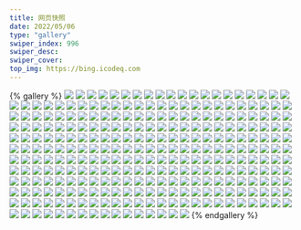 ```yaml
---
title: 网页快照
date: 2022/05/06 
type: "gallery" 
swiper_index: 996
swiper_desc: 
swiper_cover: 
top_img: https://bing.icodeq.com 
---
```


{% gallery %}
![](https://alist.learnonly.xyz/d/!网页快照/read.learnonly.xyz/2022-10-21_19-14-48.png)
![](https://alist.learnonly.xyz/d/!网页快照/read.learnonly.xyz/2022-10-20_19-20-25.png)
![](https://alist.learnonly.xyz/d/!网页快照/read.learnonly.xyz/2022-10-19_16-07-57.png)
![](https://alist.learnonly.xyz/d/!网页快照/read.learnonly.xyz/2022-10-20_13-48-21.png)
![](https://alist.learnonly.xyz/d/!网页快照/read.learnonly.xyz/2022-10-21_22-01-01.png)
![](https://alist.learnonly.xyz/d/!网页快照/read.learnonly.xyz/2022-10-19_07-35-01.png)
![](https://alist.learnonly.xyz/d/!网页快照/read.learnonly.xyz/2022-10-20_16-07-07.png)
![](https://alist.learnonly.xyz/d/!网页快照/read.learnonly.xyz/2022-10-21_07-20-45.png)
![](https://alist.learnonly.xyz/d/!网页快照/read.learnonly.xyz/2022-10-20_07-20-03.png)
![](https://alist.learnonly.xyz/d/!网页快照/read.learnonly.xyz/2022-10-21_10-04-57.png)
![](https://alist.learnonly.xyz/d/!网页快照/read.learnonly.xyz/2022-10-19_03-33-23.png)
![](https://alist.learnonly.xyz/d/!网页快照/read.learnonly.xyz/2022-10-21_04-56-33.png)
![](https://alist.learnonly.xyz/d/!网页快照/read.learnonly.xyz/2022-10-20_22-01-05.png)
![](https://alist.learnonly.xyz/d/!网页快照/read.learnonly.xyz/2022-10-19_22-03-34.png)
![](https://alist.learnonly.xyz/d/!网页快照/read.learnonly.xyz/2022-10-19_10-05-15.png)
![](https://alist.learnonly.xyz/d/!网页快照/read.learnonly.xyz/2022-10-20_04-54-01.png)
![](https://alist.learnonly.xyz/d/!网页快照/read.learnonly.xyz/2022-10-21_02-58-40.png)
![](https://alist.learnonly.xyz/d/!网页快照/read.learnonly.xyz/2022-10-21_13-48-30.png)
![](https://alist.learnonly.xyz/d/!网页快照/read.learnonly.xyz/2022-10-20_03-28-38.png)
![](https://alist.learnonly.xyz/d/!网页快照/read.learnonly.xyz/2022-10-19_13-46-44.png)
![](https://alist.learnonly.xyz/d/!网页快照/read.learnonly.xyz/2022-10-19_19-20-22.png)
![](https://alist.learnonly.xyz/d/!网页快照/read.learnonly.xyz/2022-10-21_16-14-53.png)
![](https://alist.learnonly.xyz/d/!网页快照/img.pighog.repl.co/2022-10-20_21-58-38.png)
![](https://alist.learnonly.xyz/d/!网页快照/img.pighog.repl.co/2022-10-19_16-04-57.png)
![](https://alist.learnonly.xyz/d/!网页快照/img.pighog.repl.co/2022-10-20_13-46-13.png)
![](https://alist.learnonly.xyz/d/!网页快照/img.pighog.repl.co/2022-10-21_19-11-59.png)
![](https://alist.learnonly.xyz/d/!网页快照/img.pighog.repl.co/2022-10-20_16-04-32.png)
![](https://alist.learnonly.xyz/d/!网页快照/img.pighog.repl.co/2022-10-20_03-26-15.png)
![](https://alist.learnonly.xyz/d/!网页快照/img.pighog.repl.co/2022-10-19_03-30-26.png)
![](https://alist.learnonly.xyz/d/!网页快照/img.pighog.repl.co/2022-10-20_07-18-39.png)
![](https://alist.learnonly.xyz/d/!网页快照/img.pighog.repl.co/2022-10-21_13-45-36.png)
![](https://alist.learnonly.xyz/d/!网页快照/img.pighog.repl.co/2022-10-19_13-44-13.png)
![](https://alist.learnonly.xyz/d/!网页快照/img.pighog.repl.co/2022-10-20_04-51-54.png)
![](https://alist.learnonly.xyz/d/!网页快照/img.pighog.repl.co/2022-10-21_16-12-22.png)
![](https://alist.learnonly.xyz/d/!网页快照/img.pighog.repl.co/2022-10-19_10-04-07.png)
![](https://alist.learnonly.xyz/d/!网页快照/img.pighog.repl.co/2022-10-19_19-17-14.png)
![](https://alist.learnonly.xyz/d/!网页快照/img.pighog.repl.co/2022-10-20_19-18-12.png)
![](https://alist.learnonly.xyz/d/!网页快照/img.pighog.repl.co/2022-10-21_10-02-31.png)
![](https://alist.learnonly.xyz/d/!网页快照/img.pighog.repl.co/2022-10-21_21-58-00.png)
![](https://alist.learnonly.xyz/d/!网页快照/img.pighog.repl.co/2022-10-21_02-56-11.png)
![](https://alist.learnonly.xyz/d/!网页快照/img.pighog.repl.co/2022-10-21_07-18-51.png)
![](https://alist.learnonly.xyz/d/!网页快照/img.pighog.repl.co/2022-10-19_07-32-38.png)
![](https://alist.learnonly.xyz/d/!网页快照/img.pighog.repl.co/2022-10-21_04-55-36.png)
![](https://alist.learnonly.xyz/d/!网页快照/img.pighog.repl.co/2022-10-19_22-01-04.png)
![](https://alist.learnonly.xyz/d/!网页快照/blog.learnonly.xyz/2022-10-20_21-58-16.png)
![](https://alist.learnonly.xyz/d/!网页快照/blog.learnonly.xyz/2022-10-19_16-04-36.png)
![](https://alist.learnonly.xyz/d/!网页快照/blog.learnonly.xyz/2022-10-20_19-17-51.png)
![](https://alist.learnonly.xyz/d/!网页快照/blog.learnonly.xyz/2022-10-21_21-57-44.png)
![](https://alist.learnonly.xyz/d/!网页快照/blog.learnonly.xyz/2022-10-21_07-18-34.png)
![](https://alist.learnonly.xyz/d/!网页快照/blog.learnonly.xyz/2022-10-20_13-45-53.png)
![](https://alist.learnonly.xyz/d/!网页快照/blog.learnonly.xyz/2022-10-19_13-43-56.png)
![](https://alist.learnonly.xyz/d/!网页快照/blog.learnonly.xyz/2022-10-21_10-02-14.png)
![](https://alist.learnonly.xyz/d/!网页快照/blog.learnonly.xyz/2022-10-19_10-03-41.png)
![](https://alist.learnonly.xyz/d/!网页快照/blog.learnonly.xyz/2022-10-19_03-30-09.png)
![](https://alist.learnonly.xyz/d/!网页快照/blog.learnonly.xyz/2022-10-21_13-45-18.png)
![](https://alist.learnonly.xyz/d/!网页快照/blog.learnonly.xyz/2022-10-21_16-12-05.png)
![](https://alist.learnonly.xyz/d/!网页快照/blog.learnonly.xyz/2022-10-20_03-25-52.png)
![](https://alist.learnonly.xyz/d/!网页快照/blog.learnonly.xyz/2022-10-21_04-55-19.png)
![](https://alist.learnonly.xyz/d/!网页快照/blog.learnonly.xyz/2022-10-20_07-18-20.png)
![](https://alist.learnonly.xyz/d/!网页快照/blog.learnonly.xyz/2022-10-20_16-04-11.png)
![](https://alist.learnonly.xyz/d/!网页快照/blog.learnonly.xyz/2022-10-19_07-32-20.png)
![](https://alist.learnonly.xyz/d/!网页快照/blog.learnonly.xyz/2022-10-19_19-16-46.png)
![](https://alist.learnonly.xyz/d/!网页快照/blog.learnonly.xyz/2022-10-20_04-51-37.png)
![](https://alist.learnonly.xyz/d/!网页快照/blog.learnonly.xyz/2022-10-21_02-55-49.png)
![](https://alist.learnonly.xyz/d/!网页快照/blog.learnonly.xyz/2022-10-19_22-00-46.png)
![](https://alist.learnonly.xyz/d/!网页快照/blog.learnonly.xyz/2022-10-21_19-11-40.png)
![](https://alist.learnonly.xyz/d/!网页快照/pighog.vercel.app/2022-10-21_16-12-12.png)
![](https://alist.learnonly.xyz/d/!网页快照/pighog.vercel.app/2022-10-20_13-46-00.png)
![](https://alist.learnonly.xyz/d/!网页快照/pighog.vercel.app/2022-10-19_03-30-17.png)
![](https://alist.learnonly.xyz/d/!网页快照/pighog.vercel.app/2022-10-20_03-26-04.png)
![](https://alist.learnonly.xyz/d/!网页快照/pighog.vercel.app/2022-10-20_04-51-44.png)
![](https://alist.learnonly.xyz/d/!网页快照/pighog.vercel.app/2022-10-19_16-04-47.png)
![](https://alist.learnonly.xyz/d/!网页快照/pighog.vercel.app/2022-10-21_21-57-51.png)
![](https://alist.learnonly.xyz/d/!网页快照/pighog.vercel.app/2022-10-19_22-00-55.png)
![](https://alist.learnonly.xyz/d/!网页快照/pighog.vercel.app/2022-10-21_13-45-26.png)
![](https://alist.learnonly.xyz/d/!网页快照/pighog.vercel.app/2022-10-19_13-44-04.png)
![](https://alist.learnonly.xyz/d/!网页快照/pighog.vercel.app/2022-10-19_10-03-53.png)
![](https://alist.learnonly.xyz/d/!网页快照/pighog.vercel.app/2022-10-20_19-18-02.png)
![](https://alist.learnonly.xyz/d/!网页快照/pighog.vercel.app/2022-10-21_10-02-21.png)
![](https://alist.learnonly.xyz/d/!网页快照/pighog.vercel.app/2022-10-21_07-18-42.png)
![](https://alist.learnonly.xyz/d/!网页快照/pighog.vercel.app/2022-10-21_04-55-27.png)
![](https://alist.learnonly.xyz/d/!网页快照/pighog.vercel.app/2022-10-19_19-17-05.png)
![](https://alist.learnonly.xyz/d/!网页快照/pighog.vercel.app/2022-10-20_16-04-19.png)
![](https://alist.learnonly.xyz/d/!网页快照/pighog.vercel.app/2022-10-21_19-11-50.png)
![](https://alist.learnonly.xyz/d/!网页快照/pighog.vercel.app/2022-10-20_07-18-29.png)
![](https://alist.learnonly.xyz/d/!网页快照/pighog.vercel.app/2022-10-19_07-32-28.png)
![](https://alist.learnonly.xyz/d/!网页快照/pighog.vercel.app/2022-10-20_21-58-29.png)
![](https://alist.learnonly.xyz/d/!网页快照/pighog.vercel.app/2022-10-21_02-55-57.png)
![](https://alist.learnonly.xyz/d/!网页快照/alist.learnonly.xyz/2022-10-19_19-16-27.png)
![](https://alist.learnonly.xyz/d/!网页快照/alist.learnonly.xyz/2022-10-19_16-04-16.png)
![](https://alist.learnonly.xyz/d/!网页快照/alist.learnonly.xyz/2022-10-19_22-00-19.png)
![](https://alist.learnonly.xyz/d/!网页快照/alist.learnonly.xyz/2022-10-21_04-54-56.png)
![](https://alist.learnonly.xyz/d/!网页快照/alist.learnonly.xyz/2022-10-21_13-44-59.png)
![](https://alist.learnonly.xyz/d/!网页快照/alist.learnonly.xyz/2022-10-21_21-57-23.png)
![](https://alist.learnonly.xyz/d/!网页快照/alist.learnonly.xyz/2022-10-20_04-51-17.png)
![](https://alist.learnonly.xyz/d/!网页快照/alist.learnonly.xyz/2022-10-19_07-32-00.png)
![](https://alist.learnonly.xyz/d/!网页快照/alist.learnonly.xyz/2022-10-21_02-55-30.png)
![](https://alist.learnonly.xyz/d/!网页快照/alist.learnonly.xyz/2022-10-21_19-11-20.png)
![](https://alist.learnonly.xyz/d/!网页快照/alist.learnonly.xyz/2022-10-20_03-25-32.png)
![](https://alist.learnonly.xyz/d/!网页快照/alist.learnonly.xyz/2022-10-20_13-45-34.png)
![](https://alist.learnonly.xyz/d/!网页快照/alist.learnonly.xyz/2022-10-19_03-29-45.png)
![](https://alist.learnonly.xyz/d/!网页快照/alist.learnonly.xyz/2022-10-20_21-57-56.png)
![](https://alist.learnonly.xyz/d/!网页快照/alist.learnonly.xyz/2022-10-20_07-18-02.png)
![](https://alist.learnonly.xyz/d/!网页快照/alist.learnonly.xyz/2022-10-19_10-03-22.png)
![](https://alist.learnonly.xyz/d/!网页快照/alist.learnonly.xyz/2022-10-20_19-17-30.png)
![](https://alist.learnonly.xyz/d/!网页快照/alist.learnonly.xyz/2022-10-21_10-01-54.png)
![](https://alist.learnonly.xyz/d/!网页快照/alist.learnonly.xyz/2022-10-21_16-11-43.png)
![](https://alist.learnonly.xyz/d/!网页快照/alist.learnonly.xyz/2022-10-21_07-18-11.png)
![](https://alist.learnonly.xyz/d/!网页快照/alist.learnonly.xyz/2022-10-19_13-43-35.png)
![](https://alist.learnonly.xyz/d/!网页快照/alist.learnonly.xyz/2022-10-20_16-03-51.png)
![](https://alist.learnonly.xyz/d/!网页快照/news.pigp.repl.co/2022-10-21_16-13-27.png)
![](https://alist.learnonly.xyz/d/!网页快照/news.pigp.repl.co/2022-10-21_13-47-11.png)
![](https://alist.learnonly.xyz/d/!网页快照/news.pigp.repl.co/2022-10-20_21-59-15.png)
![](https://alist.learnonly.xyz/d/!网页快照/news.pigp.repl.co/2022-10-19_22-01-35.png)
![](https://alist.learnonly.xyz/d/!网页快照/news.pigp.repl.co/2022-10-19_16-06-36.png)
![](https://alist.learnonly.xyz/d/!网页快照/news.pigp.repl.co/2022-10-21_19-13-12.png)
![](https://alist.learnonly.xyz/d/!网页快照/news.pigp.repl.co/2022-10-19_19-18-08.png)
![](https://alist.learnonly.xyz/d/!网页快照/news.pigp.repl.co/2022-10-20_07-19-33.png)
![](https://alist.learnonly.xyz/d/!网页快照/news.pigp.repl.co/2022-10-21_10-03-34.png)
![](https://alist.learnonly.xyz/d/!网页快照/news.pigp.repl.co/2022-10-21_02-56-53.png)
![](https://alist.learnonly.xyz/d/!网页快照/news.pigp.repl.co/2022-10-20_04-52-41.png)
![](https://alist.learnonly.xyz/d/!网页快照/news.pigp.repl.co/2022-10-20_16-05-11.png)
![](https://alist.learnonly.xyz/d/!网页快照/news.pigp.repl.co/2022-10-21_04-56-03.png)
![](https://alist.learnonly.xyz/d/!网页快照/news.pigp.repl.co/2022-10-20_03-27-09.png)
![](https://alist.learnonly.xyz/d/!网页快照/news.pigp.repl.co/2022-10-19_10-04-50.png)
![](https://alist.learnonly.xyz/d/!网页快照/news.pigp.repl.co/2022-10-20_13-47-00.png)
![](https://alist.learnonly.xyz/d/!网页快照/news.pigp.repl.co/2022-10-19_13-45-26.png)
![](https://alist.learnonly.xyz/d/!网页快照/news.pigp.repl.co/2022-10-21_07-19-30.png)
![](https://alist.learnonly.xyz/d/!网页快照/news.pigp.repl.co/2022-10-20_19-19-00.png)
![](https://alist.learnonly.xyz/d/!网页快照/news.pigp.repl.co/2022-10-21_21-59-39.png)
![](https://alist.learnonly.xyz/d/!网页快照/news.pigp.repl.co/2022-10-19_03-31-40.png)
![](https://alist.learnonly.xyz/d/!网页快照/news.pigp.repl.co/2022-10-19_07-33-35.png)
![](https://alist.learnonly.xyz/d/!网页快照/time.piged.repl.co/2022-10-19_13-45-40.png)
![](https://alist.learnonly.xyz/d/!网页快照/time.piged.repl.co/2022-10-20_04-52-56.png)
![](https://alist.learnonly.xyz/d/!网页快照/time.piged.repl.co/2022-10-21_16-13-42.png)
![](https://alist.learnonly.xyz/d/!网页快照/time.piged.repl.co/2022-10-20_16-05-26.png)
![](https://alist.learnonly.xyz/d/!网页快照/time.piged.repl.co/2022-10-21_19-13-28.png)
![](https://alist.learnonly.xyz/d/!网页快照/time.piged.repl.co/2022-10-21_13-47-26.png)
![](https://alist.learnonly.xyz/d/!网页快照/time.piged.repl.co/2022-10-20_13-47-15.png)
![](https://alist.learnonly.xyz/d/!网页快照/time.piged.repl.co/2022-10-21_02-57-08.png)
![](https://alist.learnonly.xyz/d/!网页快照/time.piged.repl.co/2022-10-19_22-01-50.png)
![](https://alist.learnonly.xyz/d/!网页快照/time.piged.repl.co/2022-10-19_10-05-04.png)
![](https://alist.learnonly.xyz/d/!网页快照/time.piged.repl.co/2022-10-21_21-59-53.png)
![](https://alist.learnonly.xyz/d/!网页快照/time.piged.repl.co/2022-10-20_19-19-15.png)
![](https://alist.learnonly.xyz/d/!网页快照/time.piged.repl.co/2022-10-19_16-06-51.png)
![](https://alist.learnonly.xyz/d/!网页快照/time.piged.repl.co/2022-10-20_07-19-48.png)
![](https://alist.learnonly.xyz/d/!网页快照/time.piged.repl.co/2022-10-20_21-59-30.png)
![](https://alist.learnonly.xyz/d/!网页快照/time.piged.repl.co/2022-10-19_07-33-50.png)
![](https://alist.learnonly.xyz/d/!网页快照/time.piged.repl.co/2022-10-20_03-27-24.png)
![](https://alist.learnonly.xyz/d/!网页快照/time.piged.repl.co/2022-10-21_10-03-48.png)
![](https://alist.learnonly.xyz/d/!网页快照/time.piged.repl.co/2022-10-19_19-18-23.png)
![](https://alist.learnonly.xyz/d/!网页快照/time.piged.repl.co/2022-10-21_07-19-46.png)
![](https://alist.learnonly.xyz/d/!网页快照/time.piged.repl.co/2022-10-21_04-56-19.png)
![](https://alist.learnonly.xyz/d/!网页快照/time.piged.repl.co/2022-10-19_03-31-55.png)
![](https://alist.learnonly.xyz/d/!网页快照/docs.learnonly.xyz/2022-10-20_13-48-32.png)
![](https://alist.learnonly.xyz/d/!网页快照/docs.learnonly.xyz/2022-10-19_10-05-26.png)
![](https://alist.learnonly.xyz/d/!网页快照/docs.learnonly.xyz/2022-10-19_07-35-16.png)
![](https://alist.learnonly.xyz/d/!网页快照/docs.learnonly.xyz/2022-10-20_19-20-35.png)
![](https://alist.learnonly.xyz/d/!网页快照/docs.learnonly.xyz/2022-10-21_13-48-41.png)
![](https://alist.learnonly.xyz/d/!网页快照/docs.learnonly.xyz/2022-10-21_02-59-19.png)
![](https://alist.learnonly.xyz/d/!网页快照/docs.learnonly.xyz/2022-10-19_16-08-10.png)
![](https://alist.learnonly.xyz/d/!网页快照/docs.learnonly.xyz/2022-10-20_07-20-17.png)
![](https://alist.learnonly.xyz/d/!网页快照/docs.learnonly.xyz/2022-10-19_19-21-01.png)
![](https://alist.learnonly.xyz/d/!网页快照/docs.learnonly.xyz/2022-10-21_22-01-13.png)
![](https://alist.learnonly.xyz/d/!网页快照/docs.learnonly.xyz/2022-10-21_04-56-48.png)
![](https://alist.learnonly.xyz/d/!网页快照/docs.learnonly.xyz/2022-10-19_03-33-41.png)
![](https://alist.learnonly.xyz/d/!网页快照/docs.learnonly.xyz/2022-10-19_22-04-13.png)
![](https://alist.learnonly.xyz/d/!网页快照/docs.learnonly.xyz/2022-10-21_07-21-00.png)
![](https://alist.learnonly.xyz/d/!网页快照/docs.learnonly.xyz/2022-10-20_16-07-46.png)
![](https://alist.learnonly.xyz/d/!网页快照/docs.learnonly.xyz/2022-10-19_13-46-59.png)
![](https://alist.learnonly.xyz/d/!网页快照/docs.learnonly.xyz/2022-10-20_03-28-52.png)
![](https://alist.learnonly.xyz/d/!网页快照/docs.learnonly.xyz/2022-10-21_19-15-04.png)
![](https://alist.learnonly.xyz/d/!网页快照/docs.learnonly.xyz/2022-10-20_22-01-27.png)
![](https://alist.learnonly.xyz/d/!网页快照/docs.learnonly.xyz/2022-10-21_16-15-13.png)
![](https://alist.learnonly.xyz/d/!网页快照/docs.learnonly.xyz/2022-10-21_10-05-09.png)
![](https://alist.learnonly.xyz/d/!网页快照/docs.learnonly.xyz/2022-10-20_04-54-16.png)
![](https://alist.learnonly.xyz/d/!网页快照/space.bilibili.com/2022-10-20_19-17-43.png)
![](https://alist.learnonly.xyz/d/!网页快照/space.bilibili.com/2022-10-19_03-29-56.png)
![](https://alist.learnonly.xyz/d/!网页快照/space.bilibili.com/2022-10-20_21-58-07.png)
![](https://alist.learnonly.xyz/d/!网页快照/space.bilibili.com/2022-10-21_21-57-35.png)
![](https://alist.learnonly.xyz/d/!网页快照/space.bilibili.com/2022-10-20_03-25-44.png)
![](https://alist.learnonly.xyz/d/!网页快照/space.bilibili.com/2022-10-21_19-11-30.png)
![](https://alist.learnonly.xyz/d/!网页快照/space.bilibili.com/2022-10-21_07-18-25.png)
![](https://alist.learnonly.xyz/d/!网页快照/space.bilibili.com/2022-10-20_16-04-02.png)
![](https://alist.learnonly.xyz/d/!网页快照/space.bilibili.com/2022-10-21_10-02-05.png)
![](https://alist.learnonly.xyz/d/!网页快照/space.bilibili.com/2022-10-20_13-45-45.png)
![](https://alist.learnonly.xyz/d/!网页快照/space.bilibili.com/2022-10-19_22-00-36.png)
![](https://alist.learnonly.xyz/d/!网页快照/space.bilibili.com/2022-10-20_04-51-29.png)
![](https://alist.learnonly.xyz/d/!网页快照/space.bilibili.com/2022-10-19_07-32-11.png)
![](https://alist.learnonly.xyz/d/!网页快照/space.bilibili.com/2022-10-19_16-04-27.png)
![](https://alist.learnonly.xyz/d/!网页快照/space.bilibili.com/2022-10-19_10-03-33.png)
![](https://alist.learnonly.xyz/d/!网页快照/space.bilibili.com/2022-10-20_07-18-12.png)
![](https://alist.learnonly.xyz/d/!网页快照/space.bilibili.com/2022-10-19_13-43-46.png)
![](https://alist.learnonly.xyz/d/!网页快照/space.bilibili.com/2022-10-21_04-55-08.png)
![](https://alist.learnonly.xyz/d/!网页快照/space.bilibili.com/2022-10-21_02-55-40.png)
![](https://alist.learnonly.xyz/d/!网页快照/space.bilibili.com/2022-10-19_19-16-36.png)
![](https://alist.learnonly.xyz/d/!网页快照/space.bilibili.com/2022-10-21_16-11-54.png)
![](https://alist.learnonly.xyz/d/!网页快照/space.bilibili.com/2022-10-21_13-45-09.png)
![](https://alist.learnonly.xyz/d/!网页快照/todo.learnonly.xyz/2022-10-21_16-15-51.png)
![](https://alist.learnonly.xyz/d/!网页快照/todo.learnonly.xyz/2022-10-19_13-47-24.png)
![](https://alist.learnonly.xyz/d/!网页快照/todo.learnonly.xyz/2022-10-20_16-08-13.png)
![](https://alist.learnonly.xyz/d/!网页快照/todo.learnonly.xyz/2022-10-21_13-49-03.png)
![](https://alist.learnonly.xyz/d/!网页快照/todo.learnonly.xyz/2022-10-20_22-01-52.png)
![](https://alist.learnonly.xyz/d/!网页快照/todo.learnonly.xyz/2022-10-21_13-48-53.png)
![](https://alist.learnonly.xyz/d/!网页快照/todo.learnonly.xyz/2022-10-21_22-01-36.png)
![](https://alist.learnonly.xyz/d/!网页快照/todo.learnonly.xyz/2022-10-20_04-54-35.png)
![](https://alist.learnonly.xyz/d/!网页快照/todo.learnonly.xyz/2022-10-19_10-05-40.png)
![](https://alist.learnonly.xyz/d/!网页快照/todo.learnonly.xyz/2022-10-20_22-01-41.png)
![](https://alist.learnonly.xyz/d/!网页快照/todo.learnonly.xyz/2022-10-21_10-05-23.png)
![](https://alist.learnonly.xyz/d/!网页快照/todo.learnonly.xyz/2022-10-21_22-01-54.png)
![](https://alist.learnonly.xyz/d/!网页快照/todo.learnonly.xyz/2022-10-19_16-08-34.png)
![](https://alist.learnonly.xyz/d/!网页快照/todo.learnonly.xyz/2022-10-19_07-35-48.png)
![](https://alist.learnonly.xyz/d/!网页快照/todo.learnonly.xyz/2022-10-19_10-05-51.png)
![](https://alist.learnonly.xyz/d/!网页快照/todo.learnonly.xyz/2022-10-20_19-20-59.png)
![](https://alist.learnonly.xyz/d/!网页快照/todo.learnonly.xyz/2022-10-20_07-20-28.png)
![](https://alist.learnonly.xyz/d/!网页快照/todo.learnonly.xyz/2022-10-20_13-49-00.png)
![](https://alist.learnonly.xyz/d/!网页快照/todo.learnonly.xyz/2022-10-21_10-05-35.png)
![](https://alist.learnonly.xyz/d/!网页快照/todo.learnonly.xyz/2022-10-21_19-15-18.png)
![](https://alist.learnonly.xyz/d/!网页快照/todo.learnonly.xyz/2022-10-21_04-57-10.png)
![](https://alist.learnonly.xyz/d/!网页快照/todo.learnonly.xyz/2022-10-19_22-04-44.png)
![](https://alist.learnonly.xyz/d/!网页快照/todo.learnonly.xyz/2022-10-21_02-59-31.png)
![](https://alist.learnonly.xyz/d/!网页快照/todo.learnonly.xyz/2022-10-19_22-04-55.png)
![](https://alist.learnonly.xyz/d/!网页快照/todo.learnonly.xyz/2022-10-20_03-29-15.png)
![](https://alist.learnonly.xyz/d/!网页快照/todo.learnonly.xyz/2022-10-20_19-20-47.png)
![](https://alist.learnonly.xyz/d/!网页快照/todo.learnonly.xyz/2022-10-19_03-33-55.png)
![](https://alist.learnonly.xyz/d/!网页快照/todo.learnonly.xyz/2022-10-21_07-21-17.png)
![](https://alist.learnonly.xyz/d/!网页快照/todo.learnonly.xyz/2022-10-21_07-21-31.png)
![](https://alist.learnonly.xyz/d/!网页快照/todo.learnonly.xyz/2022-10-21_04-56-59.png)
![](https://alist.learnonly.xyz/d/!网页快照/todo.learnonly.xyz/2022-10-20_04-54-26.png)
![](https://alist.learnonly.xyz/d/!网页快照/todo.learnonly.xyz/2022-10-20_03-29-04.png)
![](https://alist.learnonly.xyz/d/!网页快照/todo.learnonly.xyz/2022-10-20_13-48-50.png)
![](https://alist.learnonly.xyz/d/!网页快照/todo.learnonly.xyz/2022-10-19_07-35-39.png)
![](https://alist.learnonly.xyz/d/!网页快照/todo.learnonly.xyz/2022-10-19_19-21-31.png)
![](https://alist.learnonly.xyz/d/!网页快照/todo.learnonly.xyz/2022-10-21_02-59-42.png)
![](https://alist.learnonly.xyz/d/!网页快照/todo.learnonly.xyz/2022-10-19_03-34-06.png)
![](https://alist.learnonly.xyz/d/!网页快照/todo.learnonly.xyz/2022-10-19_16-08-24.png)
![](https://alist.learnonly.xyz/d/!网页快照/todo.learnonly.xyz/2022-10-21_19-15-29.png)
![](https://alist.learnonly.xyz/d/!网页快照/todo.learnonly.xyz/2022-10-21_16-15-40.png)
![](https://alist.learnonly.xyz/d/!网页快照/todo.learnonly.xyz/2022-10-20_07-20-38.png)
![](https://alist.learnonly.xyz/d/!网页快照/todo.learnonly.xyz/2022-10-19_13-47-13.png)
![](https://alist.learnonly.xyz/d/!网页快照/todo.learnonly.xyz/2022-10-20_16-08-03.png)
![](https://alist.learnonly.xyz/d/!网页快照/todo.learnonly.xyz/2022-10-19_19-21-46.png)
![](https://alist.learnonly.xyz/d/!网页快照/vercel.pighog.repl.co/2022-10-19_19-17-21.png)
![](https://alist.learnonly.xyz/d/!网页快照/vercel.pighog.repl.co/2022-10-21_13-45-42.png)
![](https://alist.learnonly.xyz/d/!网页快照/vercel.pighog.repl.co/2022-10-19_22-01-11.png)
![](https://alist.learnonly.xyz/d/!网页快照/vercel.pighog.repl.co/2022-10-21_21-58-07.png)
![](https://alist.learnonly.xyz/d/!网页快照/vercel.pighog.repl.co/2022-10-21_10-02-38.png)
![](https://alist.learnonly.xyz/d/!网页快照/vercel.pighog.repl.co/2022-10-20_04-52-01.png)
![](https://alist.learnonly.xyz/d/!网页快照/vercel.pighog.repl.co/2022-10-21_04-55-43.png)
![](https://alist.learnonly.xyz/d/!网页快照/vercel.pighog.repl.co/2022-10-20_07-18-46.png)
![](https://alist.learnonly.xyz/d/!网页快照/vercel.pighog.repl.co/2022-10-20_13-46-20.png)
![](https://alist.learnonly.xyz/d/!网页快照/vercel.pighog.repl.co/2022-10-21_16-12-29.png)
![](https://alist.learnonly.xyz/d/!网页快照/vercel.pighog.repl.co/2022-10-20_03-26-21.png)
![](https://alist.learnonly.xyz/d/!网页快照/vercel.pighog.repl.co/2022-10-19_13-44-20.png)
![](https://alist.learnonly.xyz/d/!网页快照/vercel.pighog.repl.co/2022-10-19_10-04-13.png)
![](https://alist.learnonly.xyz/d/!网页快照/vercel.pighog.repl.co/2022-10-21_02-56-17.png)
![](https://alist.learnonly.xyz/d/!网页快照/vercel.pighog.repl.co/2022-10-21_07-18-58.png)
![](https://alist.learnonly.xyz/d/!网页快照/vercel.pighog.repl.co/2022-10-20_19-18-18.png)
![](https://alist.learnonly.xyz/d/!网页快照/vercel.pighog.repl.co/2022-10-19_03-30-33.png)
![](https://alist.learnonly.xyz/d/!网页快照/vercel.pighog.repl.co/2022-10-21_19-12-06.png)
![](https://alist.learnonly.xyz/d/!网页快照/vercel.pighog.repl.co/2022-10-20_21-58-45.png)
![](https://alist.learnonly.xyz/d/!网页快照/vercel.pighog.repl.co/2022-10-19_16-05-04.png)
![](https://alist.learnonly.xyz/d/!网页快照/vercel.pighog.repl.co/2022-10-20_16-04-39.png)
![](https://alist.learnonly.xyz/d/!网页快照/vercel.pighog.repl.co/2022-10-19_07-32-44.png)
![](https://alist.learnonly.xyz/d/!网页快照/time.run-us-west2.goorm.io/2022-10-21_02-57-01.png)
![](https://alist.learnonly.xyz/d/!网页快照/time.run-us-west2.goorm.io/2022-10-19_07-33-42.png)
![](https://alist.learnonly.xyz/d/!网页快照/time.run-us-west2.goorm.io/2022-10-19_19-18-16.png)
![](https://alist.learnonly.xyz/d/!网页快照/time.run-us-west2.goorm.io/2022-10-21_07-19-38.png)
![](https://alist.learnonly.xyz/d/!网页快照/time.run-us-west2.goorm.io/2022-10-20_07-19-40.png)
![](https://alist.learnonly.xyz/d/!网页快照/time.run-us-west2.goorm.io/2022-10-19_13-45-33.png)
![](https://alist.learnonly.xyz/d/!网页快照/time.run-us-west2.goorm.io/2022-10-21_21-59-46.png)
![](https://alist.learnonly.xyz/d/!网页快照/time.run-us-west2.goorm.io/2022-10-19_22-01-42.png)
![](https://alist.learnonly.xyz/d/!网页快照/time.run-us-west2.goorm.io/2022-10-20_19-19-07.png)
![](https://alist.learnonly.xyz/d/!网页快照/time.run-us-west2.goorm.io/2022-10-21_19-13-20.png)
![](https://alist.learnonly.xyz/d/!网页快照/time.run-us-west2.goorm.io/2022-10-21_04-56-11.png)
![](https://alist.learnonly.xyz/d/!网页快照/time.run-us-west2.goorm.io/2022-10-20_21-59-23.png)
![](https://alist.learnonly.xyz/d/!网页快照/time.run-us-west2.goorm.io/2022-10-20_04-52-49.png)
![](https://alist.learnonly.xyz/d/!网页快照/time.run-us-west2.goorm.io/2022-10-19_16-06-44.png)
![](https://alist.learnonly.xyz/d/!网页快照/time.run-us-west2.goorm.io/2022-10-21_13-47-19.png)
![](https://alist.learnonly.xyz/d/!网页快照/time.run-us-west2.goorm.io/2022-10-19_10-04-57.png)
![](https://alist.learnonly.xyz/d/!网页快照/time.run-us-west2.goorm.io/2022-10-21_10-03-41.png)
![](https://alist.learnonly.xyz/d/!网页快照/time.run-us-west2.goorm.io/2022-10-20_03-27-17.png)
![](https://alist.learnonly.xyz/d/!网页快照/time.run-us-west2.goorm.io/2022-10-20_13-47-08.png)
![](https://alist.learnonly.xyz/d/!网页快照/time.run-us-west2.goorm.io/2022-10-19_03-31-48.png)
![](https://alist.learnonly.xyz/d/!网页快照/time.run-us-west2.goorm.io/2022-10-21_16-13-34.png)
![](https://alist.learnonly.xyz/d/!网页快照/time.run-us-west2.goorm.io/2022-10-20_16-05-19.png)
{% endgallery %}
